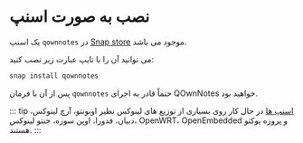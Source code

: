 # نصب به صورت اسنپ

یک اسنپ `qownnotes` در [Snap store](https://snapcraft.io/qownnotes) موجود می باشد.

می توانید آن را با تایپ عبارت زیر نصب کنید:

```bash
snap install qownnotes
```

پس از آن با فرمان `qownnotes` حتماً قادر به اجرای QOwnNotes خواهید بود.

::: tip
[ اسنپ ها](http://snapcraft.io) در حال کار روی بسیاری از توزیع های لینوکس نظیر اوبونتو، آرچ لینوکس، دبیان، فدورا، اوپن سوزه، جنتو لینوکس، OpenWRT، OpenEmbedded و پروزه یوکتو هستند.
:::
